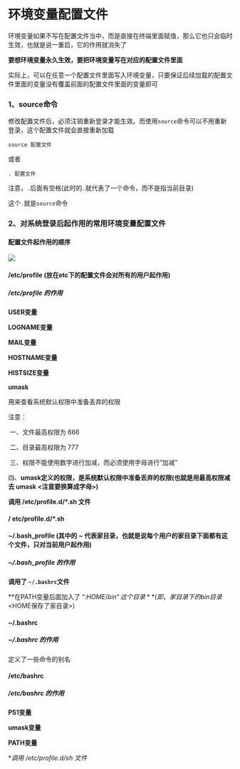 # 环境变量配置文件

环境变量如果不写在配置文件当中，而是直接在终端里面赋值，那么它也只会临时生效，也就是说一重启，它的作用就消失了

**要想环境变量永久生效，要把环境变量写在对应的配置文件里面**

实际上，可以在任意一个配置文件里面写入环境变量，只要保证后续加载的配置文件里面的变量没有覆盖前面的配置文件里面的变量即可

### 1、source命令

修改配置文件后，必须注销重新登录才能生效。而使用`source`命令可以不用重新登录，这个配置文件就会直接重新加载

```shell
source 配置文件
```

或者

```shell
. 配置文件
```

注意，`.`后面有空格(此时的`.`就代表了一个命令，而不是指当前目录)

这个`.`就是`source`命令

### 2、对系统登录后起作用的常用环境变量配置文件

#### 配置文件起作用的顺序

![](http://oklbfi1yj.bkt.clouddn.com/SHELL%E7%BC%96%E7%A8%8B%E7%AC%94%E8%AE%B0/21.PNG)

#### /etc/profile     (放在etc下的配置文件会对所有的用户起作用)

##### /etc/profile 的作用

**USER变量**

**LOGNAME变量**

**MAIL变量**

**HOSTNAME变量**

**HISTSIZE变量**

**umask**

用来查看系统默认权限中准备丢弃的权限

注意：

​	一、文件最高权限为 666

​	二、目录最高权限为 777

​	三、权限不能使用数字进行加减，而必须使用字母进行“加减”

​	四、**umask定义的权限，是系统默认权限中准备丢弃的权限(也就是用最高权限减去 umask <注意要换算成字母>)**

**调用 /etc/profile.d/*.sh 文件**

#### / etc/profile.d/*.sh

#### ~/.bash_profile    (其中的 ~ 代表家目录，也就是说每个用户的家目录下面都有这个文件，只对当前用户起作用)

##### ~/.bash_profile 的作用

**调用了 `~/.bashrc`文件**

**在PATH变量后面加入了 “:$HOME/bin” 这个目录**(即，家目录下的bin目录<$HOME保存了家目录>)

#### ~/.bashrc

##### ~/.bashrc 的作用

定义了一些命令的别名

#### /etc/bashrc

##### /etc/bashrc 的作用

**PS1变量**

**umask变量**

**PATH变量**

**调用 /etc/profile.d/*sh 文件**











